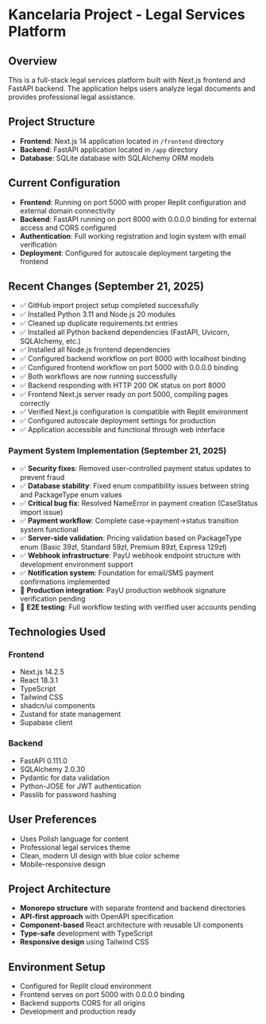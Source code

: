 # Kancelaria Project - Legal Services Platform

## Overview
This is a full-stack legal services platform built with Next.js frontend and FastAPI backend. The application helps users analyze legal documents and provides professional legal assistance.

## Project Structure
- **Frontend**: Next.js 14 application located in `/frontend` directory
- **Backend**: FastAPI application located in `/app` directory
- **Database**: SQLite database with SQLAlchemy ORM models

## Current Configuration
- **Frontend**: Running on port 5000 with proper Replit configuration and external domain connectivity
- **Backend**: FastAPI running on port 8000 with 0.0.0.0 binding for external access and CORS configured
- **Authentication**: Full working registration and login system with email verification
- **Deployment**: Configured for autoscale deployment targeting the frontend

## Recent Changes (September 21, 2025)
- ✅ GitHub import project setup completed successfully
- ✅ Installed Python 3.11 and Node.js 20 modules
- ✅ Cleaned up duplicate requirements.txt entries
- ✅ Installed all Python backend dependencies (FastAPI, Uvicorn, SQLAlchemy, etc.)
- ✅ Installed all Node.js frontend dependencies
- ✅ Configured backend workflow on port 8000 with localhost binding
- ✅ Configured frontend workflow on port 5000 with 0.0.0.0 binding
- ✅ Both workflows are now running successfully
- ✅ Backend responding with HTTP 200 OK status on port 8000
- ✅ Frontend Next.js server ready on port 5000, compiling pages correctly
- ✅ Verified Next.js configuration is compatible with Replit environment
- ✅ Configured autoscale deployment settings for production
- ✅ Application accessible and functional through web interface

### Payment System Implementation (September 21, 2025)
- ✅ **Security fixes**: Removed user-controlled payment status updates to prevent fraud
- ✅ **Database stability**: Fixed enum compatibility issues between string and PackageType enum values
- ✅ **Critical bug fix**: Resolved NameError in payment creation (CaseStatus import issue)
- ✅ **Payment workflow**: Complete case→payment→status transition system functional
- ✅ **Server-side validation**: Pricing validation based on PackageType enum (Basic 39zł, Standard 59zł, Premium 89zł, Express 129zł)
- ✅ **Webhook infrastructure**: PayU webhook endpoint structure with development environment support
- ✅ **Notification system**: Foundation for email/SMS payment confirmations implemented
- 🔄 **Production integration**: PayU production webhook signature verification pending
- 🔄 **E2E testing**: Full workflow testing with verified user accounts pending

## Technologies Used
### Frontend
- Next.js 14.2.5
- React 18.3.1
- TypeScript
- Tailwind CSS
- shadcn/ui components
- Zustand for state management
- Supabase client

### Backend
- FastAPI 0.111.0
- SQLAlchemy 2.0.30
- Pydantic for data validation
- Python-JOSE for JWT authentication
- Passlib for password hashing

## User Preferences
- Uses Polish language for content
- Professional legal services theme
- Clean, modern UI design with blue color scheme
- Mobile-responsive design

## Project Architecture
- **Monorepo structure** with separate frontend and backend directories
- **API-first approach** with OpenAPI specification
- **Component-based** React architecture with reusable UI components
- **Type-safe** development with TypeScript
- **Responsive design** using Tailwind CSS

## Environment Setup
- Configured for Replit cloud environment
- Frontend serves on port 5000 with 0.0.0.0 binding
- Backend supports CORS for all origins
- Development and production ready